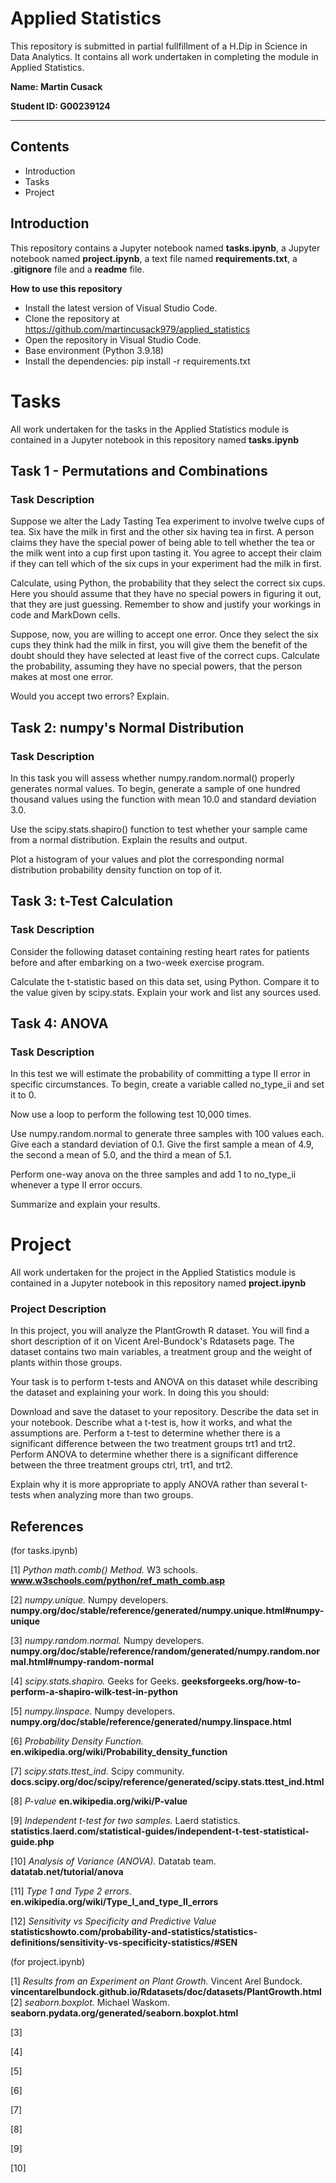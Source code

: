 # Applied Statistics

This repository is submitted in partial fullfillment of a H.Dip in Science in Data Analytics. It contains all work undertaken in completing the module in Applied Statistics.

**Name: Martin Cusack**

**Student ID: G00239124**
***

## Contents 
* Introduction
* Tasks
* Project

## Introduction

This repository contains a Jupyter notebook named **tasks.ipynb**, a Jupyter notebook named **project.ipynb**, a text file named **requirements.txt**, a **.gitignore** file and a **readme** file.

**How to use this repository**

* Install the latest version of Visual Studio Code.
* Clone the repository at https://github.com/martincusack979/applied_statistics
* Open the repository in Visual Studio Code.
* Base environment (Python 3.9.18)
* Install the dependencies: pip install -r requirements.txt


# Tasks

  All work undertaken for the tasks in the Applied Statistics module is contained in a Jupyter notebook in this repository named **tasks.ipynb**

## Task 1 - Permutations and Combinations

### Task Description ### 

Suppose we alter the Lady Tasting Tea experiment to involve twelve cups of tea. Six have the milk in first and the other six having tea in first. A person claims they have the special power of being able to tell whether the tea or the milk went into a cup first upon tasting it. You agree to accept their claim if they can tell which of the six cups in your experiment had the milk in first.

Calculate, using Python, the probability that they select the correct six cups. Here you should assume that they have no special powers in figuring it out, that they are just guessing. Remember to show and justify your workings in code and MarkDown cells.

Suppose, now, you are willing to accept one error. Once they select the six cups they think had the milk in first, you will give them the benefit of the doubt should they have selected at least five of the correct cups. Calculate the probability, assuming they have no special powers, that the person makes at most one error.

Would you accept two errors? Explain.

## Task 2: numpy's Normal Distribution

### Task Description ### 

In this task you will assess whether numpy.random.normal() properly generates normal values. To begin, generate a sample of one hundred thousand values using the function with mean 10.0 and standard deviation 3.0.

Use the scipy.stats.shapiro() function to test whether your sample came from a normal distribution. Explain the results and output.

Plot a histogram of your values and plot the corresponding normal distribution probability density function on top of it.

## Task 3: t-Test Calculation

### Task Description ### 

Consider the following dataset containing resting heart rates for patients before and after embarking on a two-week exercise program.

Calculate the t-statistic based on this data set, using Python. Compare it to the value given by scipy.stats. Explain your work and list any sources used.

## Task 4: ANOVA

### Task Description ### 

In this test we will estimate the probability of committing a type II error in specific circumstances. To begin, create a variable called no_type_ii and set it to 0.

Now use a loop to perform the following test 10,000 times.

Use numpy.random.normal to generate three samples with 100 values each. Give each a standard deviation of 0.1. Give the first sample a mean of 4.9, the second a mean of 5.0, and the third a mean of 5.1.

Perform one-way anova on the three samples and add 1 to no_type_ii whenever a type II error occurs.

Summarize and explain your results.

# Project

  All work undertaken for the project in the Applied Statistics module is contained in a Jupyter notebook in this repository named **project.ipynb**

  ### Project Description ###
  In this project, you will analyze the PlantGrowth R dataset. You will find a short description of it on Vicent Arel-Bundock's Rdatasets page. The dataset contains two main variables, a treatment group and the weight of plants within those groups.

  Your task is to perform t-tests and ANOVA on this dataset while describing the dataset and explaining your work. In doing this you should:

  Download and save the dataset to your repository.  Describe the data set in your notebook.  Describe what a t-test is, how it works, and what the assumptions are.  Perform a t-test to determine whether there is a significant difference between the two treatment groups trt1 and trt2.  Perform ANOVA to determine whether there is a significant difference between the three treatment groups ctrl, trt1, and trt2.

  Explain why it is more appropriate to apply ANOVA rather than several t-tests when analyzing more than two groups.

## References

(for tasks.ipynb)

[1]  *Python math.comb() Method.*  W3 schools. **www.w3schools.com/python/ref_math_comb.asp**

[2]  *numpy.unique.*  Numpy developers. **numpy.org/doc/stable/reference/generated/numpy.unique.html#numpy-unique**

[3] *numpy.random.normal.*  Numpy developers. **numpy.org/doc/stable/reference/random/generated/numpy.random.normal.html#numpy-random-normal**

[4] *scipy.stats.shapiro.*  Geeks for Geeks.  **geeksforgeeks.org/how-to-perform-a-shapiro-wilk-test-in-python**

[5] *numpy.linspace.*  Numpy developers. **numpy.org/doc/stable/reference/generated/numpy.linspace.html**

[6] *Probability Density Function.*  **en.wikipedia.org/wiki/Probability_density_function**

[7]  *scipy.stats.ttest_ind.*  Scipy community. **docs.scipy.org/doc/scipy/reference/generated/scipy.stats.ttest_ind.html**

[8] *P-value*  **en.wikipedia.org/wiki/P-value**

[9] *Independent t-test for two samples.*  Laerd statistics. **statistics.laerd.com/statistical-guides/independent-t-test-statistical-guide.php**

[10] *Analysis of Variance (ANOVA).* Datatab team.  **datatab.net/tutorial/anova**

[11] *Type 1 and Type 2 errors.*  **en.wikipedia.org/wiki/Type_I_and_type_II_errors**

[12] *Sensitivity vs Specificity and Predictive Value* **statisticshowto.com/probability-and-statistics/statistics-definitions/sensitivity-vs-specificity-statistics/#SEN**

(for project.ipynb)

[1] *Results from an Experiment on Plant Growth.*  Vincent Arel Bundock. **vincentarelbundock.github.io/Rdatasets/doc/datasets/PlantGrowth.html**
[2] *seaborn.boxplot.*  Michael Waskom. **seaborn.pydata.org/generated/seaborn.boxplot.html**

[3] 

[4] 

[5] 

[6] 

[7] 

[8] 

[9] 

[10] 



